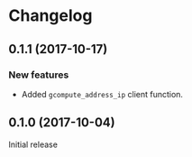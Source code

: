 # Changelog

## 0.1.1 (2017-10-17)

### New features

- Added `gcompute_address_ip` client function.

## 0.1.0 (2017-10-04)

Initial release
